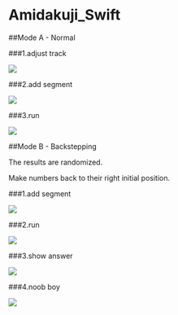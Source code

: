 # Amidakuji_Swift

##Mode A - Normal

###1.adjust track

![](https://github.com/yrq110/Amidakuji_Swift/blob/master/play_gif/1_1.gif)

###2.add segment

![](https://github.com/yrq110/Amidakuji_Swift/blob/master/play_gif/1_2.gif)

###3.run

![](https://github.com/yrq110/Amidakuji_Swift/blob/master/play_gif/1_3.gif)

##Mode B - Backstepping

The results are randomized.

Make numbers back to their right initial position.

###1.add segment

![](https://github.com/yrq110/Amidakuji_Swift/blob/master/play_gif/2_1.gif)

###2.run

![](https://github.com/yrq110/Amidakuji_Swift/blob/master/play_gif/2_2.gif)

###3.show answer

![](https://github.com/yrq110/Amidakuji_Swift/blob/master/play_gif/2_3.gif)

###4.noob boy

![](https://github.com/yrq110/Amidakuji_Swift/blob/master/play_gif/2_4.gif)
